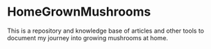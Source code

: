 # HomeGrownMushrooms
This is a repository and knowledge base of articles and other tools to document my journey into growing mushrooms at home.
